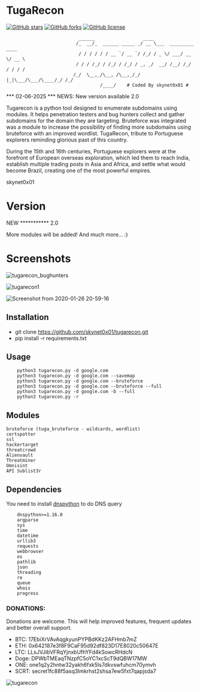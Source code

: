 # TugaRecon
<a href="https://github.com/skynet0x01/tugarecon/stargazers"><img alt="GitHub stars" src="https://img.shields.io/github/stars/skynet0x01/tugarecon?style=for-the-badge"></a>
<a href="https://github.com/skynet0x01/tugarecon/network"><img alt="GitHub forks" src="https://img.shields.io/github/forks/skynet0x01/tugarecon?style=for-the-badge"></a>
<a href="https://github.com/skynet0x01/tugarecon/blob/master/LICENSE"><img alt="GitHub license" src="https://img.shields.io/github/license/skynet0x01/tugarecon?style=for-the-badge"></a>

                               ______                  ____
                              /_  __/_  ______ _____ _/ __ \___  _________  ____
                               / / / / / / __ `/ __ `/ /_/ / _ \/ ___/ __ \/ __ \
                              / / / /_/ / /_/ / /_/ / _, _/  __/ /__/ /_/ / / / /
                             /_/  \__,_/\__, /\__,_/_/ |_|\___/\___/\____/_/ /_/
                                       /____/    # Coded By skynet0x01 #

*** 02-06-2025 ***
NEWS: New version available 2.0

Tugarecon is a python tool designed to enumerate subdomains using modules. It helps penetration testers and bug hunters collect and gather subdomains for the domain they are targeting.  Bruteforce was integrated was a module to increase the possibility of finding more subdomains using bruteforce with an improved wordlist.
TugaRecon, tribute to Portuguese explorers reminding glorious past of this country.

During the 15th and 16th centuries, Portuguese explorers were at the forefront of European overseas exploration, which led them to reach India, establish multiple trading posts in Asia and Africa, and settle what would become Brazil, creating one of the most powerful empires.

skynet0x01

# Version
NEW *********** 2.0 

More modules will be added!
And much more... :)

# Screenshots

![tugarecon_bughunters](https://user-images.githubusercontent.com/39160972/162957618-02e38cff-942a-4ea5-983b-d3c21eca1f9b.png)

![tugarecon1](https://user-images.githubusercontent.com/39160972/162959038-5fbfc6df-8f18-4c91-b037-0097e6338d9e.png)

![Screenshot from 2020-01-26 20-59-16](https://user-images.githubusercontent.com/39160972/73141832-4d97b180-4080-11ea-9adc-a83667ea9687.png)

## Installation

- git clone https://github.com/skynet0x01/tugarecon.git
- pip install -r requirements.txt

## Usage

        python3 tugarecon.py -d google.com
        python3 tugarecon.py -d google.com --savemap
        python3 tugarecon.py -d google.com --bruteforce
        python3 tugarecon.py -d google.com --bruteforce --full
        python3 tugarecon.py -d google.com -b --full
        python3 tugarecon.py -r

## Modules

    bruteforce (tuga_bruteforce - wildcards, wordlist)
    certspotter
    ssl
    hackertarget
    threatcrowd
    Alienvault
    Threatminer
    Omnisint
    API Sublist3r

## Dependencies
You need to install [dnspython](http://www.dnspython.org) to do DNS query

        dnspython>=1.16.0
        argparse
        sys
        time
        datetime
        urllib3
        requests
        webbrowser
        os
        pathlib
        json
        threading
        re 
        queue
        whois
        progress

### DONATIONS:
Donations are welcome. This will help improved features, frequent updates and better overall support.

  - BTC: 17EbiXrVAvAqgkyunPYPBdKKz2AFHmb7mZ
  - ETH: 0x642187e3f8F9CaF95d92df823D17E8020c50647E
  - LTC: LLsJVJibVFRqYjnxbUfhYFd4kSowcRHdcN
  - Doge: DPWbTMEaqTNzpfC5oYC1xcScT9dQBW17MW
  - ONE: one1q2y2hntw32yakh6fxk5ls7dkvswfuhcm70ymvh
  - SCRT: secret1fc88f5asq3lmkrhst2shsa7ew5fxt7qapjsda7

   ![tugarecon](https://user-images.githubusercontent.com/39160972/75924110-45d8e300-5e5e-11ea-8832-55c08ecc2902.jpg)
